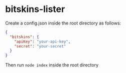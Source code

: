 # bitskins-lister
Create a config.json inside the root directory as follows:
```json
{
  "bitskins": {
    "apiKey": "your-api-key",
    "secret": "your-secret"
  }
}
```
Then run ``node index`` inside the root directory

